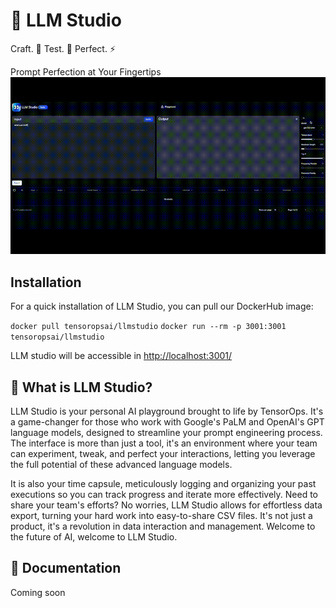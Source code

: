 # 👀 LLM Studio

Craft. 🧠 Test. 🤖 Perfect. ⚡️

Prompt Perfection at Your Fingertips
![](https://github.com/TensorOpsAI/LLMStudio/blob/main/images/My%20Movie.gif)

## Installation

For a quick installation of LLM Studio, you can pull our DockerHub image:

`docker pull tensoropsai/llmstudio`
`docker run --rm -p 3001:3001 tensoropsai/llmstudio`

LLM studio will be accessible in [http://localhost:3001/](http://localhost:3001/)

## 🤔 What is LLM Studio?

LLM Studio is your personal AI playground brought to life by TensorOps. It's a game-changer for those who work with Google's PaLM and OpenAI's GPT language models, designed to streamline your prompt engineering process. The interface is more than just a tool, it's an environment where your team can experiment, tweak, and perfect your interactions, letting you leverage the full potential of these advanced language models.

It is also your time capsule, meticulously logging and organizing your past executions so you can track progress and iterate more effectively. Need to share your team's efforts? No worries, LLM Studio allows for effortless data export, turning your hard work into easy-to-share CSV files. It's not just a product, it's a revolution in data interaction and management. Welcome to the future of AI, welcome to LLM Studio.

## 📖 Documentation

Coming soon
